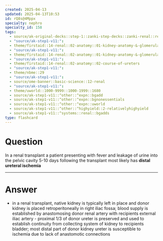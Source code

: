 ```yaml
---
created: 2025-04-13
updated: 2025-04-13T10:53
id: rQ8s@4Mppx
specialty: nephro
specialty_id: 158
tags:
  - source/ak-original-decks::step-1::zanki-step-decks::zanki-renal::renal-physiology-+-embryo,-anatomy
  - "source/ak-step1-v11:": 
  - theme/firstaid::14-renal::02-anatomy::01-kidney-anatomy-&-glomerular-structure
  - "source/ak-step1-v11:": 
  - theme/firstaid::14-renal::02-anatomy::01-kidney-anatomy-&-glomerular-structure::surgical-anatomy
  - "source/ak-step1-v11:": 
  - theme/firstaid::14-renal::02-anatomy::02-course-of-ureters
  - "source/ak-step1-v11:": 
  - theme/nbme::29
  - "source/ak-step1-v11:": 
  - source/ome-banner::basic-science::12-renal
  - "source/ak-step1-v11:": 
  - theme/uworld::1000-9999::1000-1999::1680
  - source/ak-step1-v11::^other::^expn::bgadd
  - source/ak-step1-v11::^other::^expn::bgnonessentials
  - source/ak-step1-v11::^other::^expn::uworld
  - source/ak-step1-v11::^other::^highyield::2-relativelyhighyield
  - source/ak-step1-v11::^systems::renal::bgadds
type: flashcard
---
```


# Question
In a renal transplant a patient presenting with fever and leakage of urine into the pelvic cavity 5-10 days following the transplant most likely has **distal ureteral ischemia**

---

# Answer
- in a renal transplant, native kidney is typically left in place and donor kidney is placed retroperitoneally in right iliac fossa; blood supply is established by anastomosing donor renal artery with recipients external iliac artery        - proximal 1/3 of donor ureter is preserved and used to establish continuity from collecting system of kidney to recipients bladder; most distal part of donor kidney ureter is susceptible to ischemia due to lack of anastomotic connections